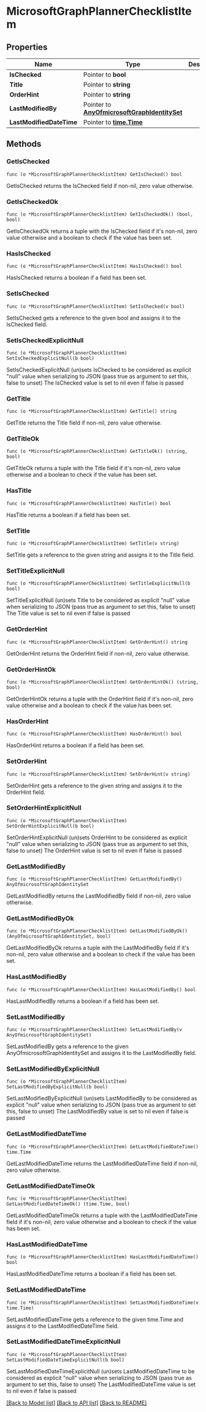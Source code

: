 # MicrosoftGraphPlannerChecklistItem

## Properties

Name | Type | Description | Notes
------------ | ------------- | ------------- | -------------
**IsChecked** | Pointer to **bool** |  | [optional] 
**Title** | Pointer to **string** |  | [optional] 
**OrderHint** | Pointer to **string** |  | [optional] 
**LastModifiedBy** | Pointer to [**AnyOfmicrosoftGraphIdentitySet**](anyOf&lt;microsoft.graph.identitySet&gt;.md) |  | [optional] 
**LastModifiedDateTime** | Pointer to [**time.Time**](time.Time.md) |  | [optional] 

## Methods

### GetIsChecked

`func (o *MicrosoftGraphPlannerChecklistItem) GetIsChecked() bool`

GetIsChecked returns the IsChecked field if non-nil, zero value otherwise.

### GetIsCheckedOk

`func (o *MicrosoftGraphPlannerChecklistItem) GetIsCheckedOk() (bool, bool)`

GetIsCheckedOk returns a tuple with the IsChecked field if it's non-nil, zero value otherwise
and a boolean to check if the value has been set.

### HasIsChecked

`func (o *MicrosoftGraphPlannerChecklistItem) HasIsChecked() bool`

HasIsChecked returns a boolean if a field has been set.

### SetIsChecked

`func (o *MicrosoftGraphPlannerChecklistItem) SetIsChecked(v bool)`

SetIsChecked gets a reference to the given bool and assigns it to the IsChecked field.

### SetIsCheckedExplicitNull

`func (o *MicrosoftGraphPlannerChecklistItem) SetIsCheckedExplicitNull(b bool)`

SetIsCheckedExplicitNull (un)sets IsChecked to be considered as explicit "null" value
when serializing to JSON (pass true as argument to set this, false to unset)
The IsChecked value is set to nil even if false is passed
### GetTitle

`func (o *MicrosoftGraphPlannerChecklistItem) GetTitle() string`

GetTitle returns the Title field if non-nil, zero value otherwise.

### GetTitleOk

`func (o *MicrosoftGraphPlannerChecklistItem) GetTitleOk() (string, bool)`

GetTitleOk returns a tuple with the Title field if it's non-nil, zero value otherwise
and a boolean to check if the value has been set.

### HasTitle

`func (o *MicrosoftGraphPlannerChecklistItem) HasTitle() bool`

HasTitle returns a boolean if a field has been set.

### SetTitle

`func (o *MicrosoftGraphPlannerChecklistItem) SetTitle(v string)`

SetTitle gets a reference to the given string and assigns it to the Title field.

### SetTitleExplicitNull

`func (o *MicrosoftGraphPlannerChecklistItem) SetTitleExplicitNull(b bool)`

SetTitleExplicitNull (un)sets Title to be considered as explicit "null" value
when serializing to JSON (pass true as argument to set this, false to unset)
The Title value is set to nil even if false is passed
### GetOrderHint

`func (o *MicrosoftGraphPlannerChecklistItem) GetOrderHint() string`

GetOrderHint returns the OrderHint field if non-nil, zero value otherwise.

### GetOrderHintOk

`func (o *MicrosoftGraphPlannerChecklistItem) GetOrderHintOk() (string, bool)`

GetOrderHintOk returns a tuple with the OrderHint field if it's non-nil, zero value otherwise
and a boolean to check if the value has been set.

### HasOrderHint

`func (o *MicrosoftGraphPlannerChecklistItem) HasOrderHint() bool`

HasOrderHint returns a boolean if a field has been set.

### SetOrderHint

`func (o *MicrosoftGraphPlannerChecklistItem) SetOrderHint(v string)`

SetOrderHint gets a reference to the given string and assigns it to the OrderHint field.

### SetOrderHintExplicitNull

`func (o *MicrosoftGraphPlannerChecklistItem) SetOrderHintExplicitNull(b bool)`

SetOrderHintExplicitNull (un)sets OrderHint to be considered as explicit "null" value
when serializing to JSON (pass true as argument to set this, false to unset)
The OrderHint value is set to nil even if false is passed
### GetLastModifiedBy

`func (o *MicrosoftGraphPlannerChecklistItem) GetLastModifiedBy() AnyOfmicrosoftGraphIdentitySet`

GetLastModifiedBy returns the LastModifiedBy field if non-nil, zero value otherwise.

### GetLastModifiedByOk

`func (o *MicrosoftGraphPlannerChecklistItem) GetLastModifiedByOk() (AnyOfmicrosoftGraphIdentitySet, bool)`

GetLastModifiedByOk returns a tuple with the LastModifiedBy field if it's non-nil, zero value otherwise
and a boolean to check if the value has been set.

### HasLastModifiedBy

`func (o *MicrosoftGraphPlannerChecklistItem) HasLastModifiedBy() bool`

HasLastModifiedBy returns a boolean if a field has been set.

### SetLastModifiedBy

`func (o *MicrosoftGraphPlannerChecklistItem) SetLastModifiedBy(v AnyOfmicrosoftGraphIdentitySet)`

SetLastModifiedBy gets a reference to the given AnyOfmicrosoftGraphIdentitySet and assigns it to the LastModifiedBy field.

### SetLastModifiedByExplicitNull

`func (o *MicrosoftGraphPlannerChecklistItem) SetLastModifiedByExplicitNull(b bool)`

SetLastModifiedByExplicitNull (un)sets LastModifiedBy to be considered as explicit "null" value
when serializing to JSON (pass true as argument to set this, false to unset)
The LastModifiedBy value is set to nil even if false is passed
### GetLastModifiedDateTime

`func (o *MicrosoftGraphPlannerChecklistItem) GetLastModifiedDateTime() time.Time`

GetLastModifiedDateTime returns the LastModifiedDateTime field if non-nil, zero value otherwise.

### GetLastModifiedDateTimeOk

`func (o *MicrosoftGraphPlannerChecklistItem) GetLastModifiedDateTimeOk() (time.Time, bool)`

GetLastModifiedDateTimeOk returns a tuple with the LastModifiedDateTime field if it's non-nil, zero value otherwise
and a boolean to check if the value has been set.

### HasLastModifiedDateTime

`func (o *MicrosoftGraphPlannerChecklistItem) HasLastModifiedDateTime() bool`

HasLastModifiedDateTime returns a boolean if a field has been set.

### SetLastModifiedDateTime

`func (o *MicrosoftGraphPlannerChecklistItem) SetLastModifiedDateTime(v time.Time)`

SetLastModifiedDateTime gets a reference to the given time.Time and assigns it to the LastModifiedDateTime field.

### SetLastModifiedDateTimeExplicitNull

`func (o *MicrosoftGraphPlannerChecklistItem) SetLastModifiedDateTimeExplicitNull(b bool)`

SetLastModifiedDateTimeExplicitNull (un)sets LastModifiedDateTime to be considered as explicit "null" value
when serializing to JSON (pass true as argument to set this, false to unset)
The LastModifiedDateTime value is set to nil even if false is passed

[[Back to Model list]](../README.md#documentation-for-models) [[Back to API list]](../README.md#documentation-for-api-endpoints) [[Back to README]](../README.md)


